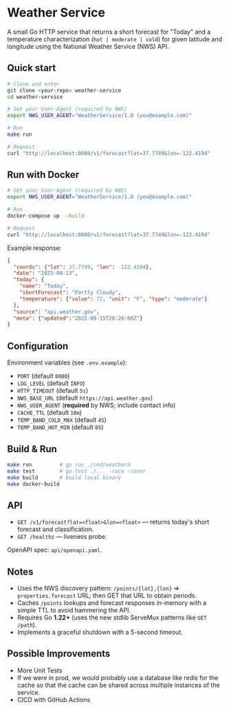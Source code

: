 # Weather Service

A small Go HTTP service that returns a short forecast for "Today" and a temperature characterization (`hot | moderate | cold`) for given latitude and longitude using the National Weather Service (NWS) API.

## Quick start

```bash
# Clone and enter
git clone <your-repo> weather-service
cd weather-service

# Set your User-Agent (required by NWS)
export NWS_USER_AGENT="WeatherService/1.0 (you@example.com)"

# Run
make run

# Request
curl "http://localhost:8080/v1/forecast?lat=37.7749&lon=-122.4194"
```

## Run with Docker

```bash
# Set your User-Agent (required by NWS)
export NWS_USER_AGENT="WeatherService/1.0 (you@example.com)"

# Run
docker-compose up --build

# Request
curl "http://localhost:8080/v1/forecast?lat=37.7749&lon=-122.4194"
```

Example response:
```json
{
  "coords": {"lat": 37.7749, "lon": -122.4194},
  "date": "2025-08-13",
  "today": {
    "name": "Today",
    "shortForecast": "Partly Cloudy",
    "temperature": {"value": 72, "unit": "F", "type": "moderate"}
  },
  "source": "api.weather.gov",
  "meta": {"updated":"2025-08-15T20:26:06Z"}
}
```

## Configuration

Environment variables (see `.env.example`):

- `PORT` (default `8080`)
- `LOG_LEVEL` (default `INFO`)
- `HTTP_TIMEOUT` (default `5s`)
- `NWS_BASE_URL` (default `https://api.weather.gov`)
- `NWS_USER_AGENT` (**required** by NWS; include contact info)
- `CACHE_TTL` (default `10m`)
- `TEMP_BAND_COLD_MAX` (default `45`)
- `TEMP_BAND_HOT_MIN` (default `85`)

## Build & Run

```bash
make run         # go run ./cmd/weatherd
make test        # go test ./... -race -cover
make build       # build local binary
make docker-build
```

## API

- `GET /v1/forecast?lat=<float>&lon=<float>` — returns today's short forecast and classification.
- `GET /healthz` — liveness probe.

OpenAPI spec: `api/openapi.yaml`.

## Notes

- Uses the NWS discovery pattern: `/points/{lat},{lon}` => `properties.forecast` URL; then GET that URL to obtain periods.
- Caches `/points` lookups and forecast responses in-memory with a simple TTL to avoid hammering the API.
- Requires Go **1.22+** (uses the new stdlib ServeMux patterns like `GET /path`).
- Implements a graceful shutdown with a 5-second timeout.

## Possible Improvements

- More Unit Tests
- If we were in prod, we would probably use a database like redis for the cache so that the cache can be shared across 
  multiple instances of the service. 
- CICD with GitHub Actions
